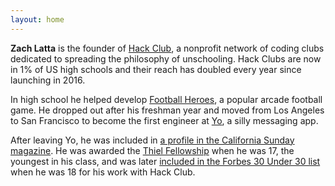 ```yaml
---
layout: home
---
```


**Zach Latta** is the founder of [Hack Club](https://hackclub.com), a nonprofit network of coding clubs dedicated to spreading the philosophy of unschooling. Hack Clubs are now in 1% of US high schools and their reach has doubled every year since launching in 2016.

In high school he helped develop [Football Heroes](https://play.google.com/store/apps/details?id=com.rungames.footballheroespro2017), a popular arcade football game. He dropped out after his freshman year and moved from Los Angeles to San Francisco to become the first engineer at [Yo](http://www.bbc.com/news/technology-28247504), a silly messaging app.

After leaving Yo, he was included in [a profile in the California Sunday magazine](https://stories.californiasunday.com/2015-06-07/real-teenagers-silicon-valley/). He was awarded the [Thiel Fellowship](https://en.wikipedia.org/wiki/Thiel_Fellowship) when he was 17, the youngest in his class, and was later [included in the Forbes 30 Under 30 list](http://www.businessinsider.com/zach-lattas-hacker-club-got-him-on-forbes-30-under-30-2016-1) when he was 18 for his work with Hack Club.
